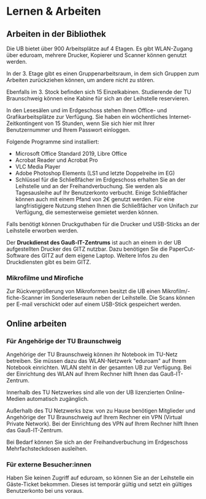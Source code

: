 # Lernen & Arbeiten

## Arbeiten in der Bibliothek
Die UB bietet über 900 Arbeitsplätze auf 4 Etagen. Es gibt WLAN-Zugang über eduroam, mehrere Drucker, Kopierer und Scanner können genutzt werden.

In der 3. Etage gibt es einen Gruppenarbeitsraum, in dem sich Gruppen zum Arbeiten zurückziehen können, um andere nicht zu stören.

Ebenfalls im 3. Stock befinden sich 15 Einzelkabinen. Studierende der TU Braunschweig können eine Kabine für sich an der Leihstelle reservieren.

In den Lesesälen und im Erdgeschoss stehen Ihnen Office- und Grafikarbeitsplätze zur Verfügung. Sie haben ein wöchentliches Internet-Zeitkontingent von 15 Stunden, wenn Sie sich hier mit Ihrer Benutzernummer und Ihrem Passwort einloggen.

Folgende Programme sind installiert:

- Microsoft Office Standard 2019, Libre Office
- Acrobat Reader und Acrobat Pro
- VLC Media Player
- Adobe Photoshop Elements (LS1 und letzte Doppelreihe im EG)
- Schlüssel für die Schließfächer im Erdgeschoss erhalten Sie an der Leihstelle und an der Freihandverbuchung. Sie werden als Tagesausleihe auf Ihr Benutzerkonto verbucht. Einige Schließfächer können auch mit einem Pfand von 2€ genutzt werden. Für eine
  langfristigigere Nutzung stehen Ihnen die Schließfächer von Unifach zur Verfügung, die semesterweise gemietet werden können.

Falls benötigt können Druckguthaben für die Drucker und USB-Sticks an der Leihstelle erworben werden.

Der **Druckdienst des Gauß-IT-Zentrums** ist auch an einem in der UB aufgestellten Drucker des GITZ nutzbar. Dazu benötigen Sie die PaperCut-Software des GITZ auf dem eigene Laptop. Weitere Infos zu den Druckdiensten gibt es beim GITZ.

### Mikrofilme und Mirofiche 

Zur Rückvergrößerung von Mikroformen besitzt die UB einen Mikrofilm/-fiche-Scanner im Sonderleseraum neben der Leihstelle. Die Scans können per E-mail verschickt oder auf einem USB-Stick gespeichert werden.

## Online arbeiten

### Für Angehörige der TU Braunschweig
Angehörige der TU Braunschweig können ihr Notebook im TU-Netz betreiben. Sie müssen dazu das WLAN-Netzwerk "eduroam" auf Ihrem Notebook einrichten. WLAN steht in der gesamten UB zur Verfügung. Bei der Einrichtung des WLAN auf Ihrem Rechner hilft Ihnen das Gauß-IT-Zentrum.

Innerhalb des TU Netzwerkes sind alle von der UB lizenzierten Online-Medien automatisch zugänglich.

Außerhalb des TU Netzwerks bzw. von zu Hause benötigen Mitglieder und Angehörige der TU Braunschweig auf Ihrem Rechner ein VPN (Virtual Private Network). Bei der Einrichtung des VPN auf Ihrem Rechner hilft Ihnen das Gauß-IT-Zentrum.

Bei Bedarf können Sie sich an der Freihandverbuchung im Erdgeschoss Mehrfachsteckdosen ausleihen.

### Für externe Besucher:innen
Haben Sie keinen Zugriff auf eduroam, so können Sie an der Leihstelle ein Gäste-Ticket bekommen. Dieses ist temporär gültig und setzt ein gültiges Benutzerkonto bei uns voraus.